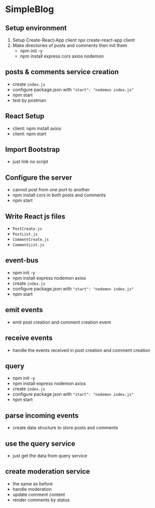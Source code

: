 # SimpleBlog

## Setup environment

1. Setup Create-React-App client
   npx create-react-app client
2. Make directories of posts and comments then init them
   - npm init -y
   - npm install express cors axios nodemon

## posts & comments service creation
- create `index.js`
- configure package.json with `"start": "nodemon index.js"`
- npm start
- test by postman

## React Setup

- client: npm install axios
- client: npm start

## Import Bootstrap
- just link no script

## Configure the server
- cannot post from one port to another
- npm install cors in both posts and comments
- npm start

## Write React js files
- `PostCreate.js`
- `PostList.js`
- `CommentCreate.js`
- `CommentList.js`

## event-bus
- npm init -y
- npm install express nodemon axios 
- create `index.js`
- configure package.json with `"start": "nodemon index.js"`
- npm start

## emit events
- emit post creation and comment creation event

## receive events
- handle the events received in post creation and comment creation

## query
- npm init -y
- npm install express nodemon axios 
- create `index.js`
- configure package.json with `"start": "nodemon index.js"`
- npm start

## parse incoming events
- create data structure to store posts and comments

## use the query service
- just get the data from query service

## create moderation service
- the same as before
- handle moderation
- update comment content
- render comments by status

